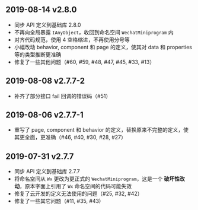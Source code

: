 ## 2019-08-14 v2.8.0

- 同步 API 定义到基础库 2.8.0
- 不再向全局暴露 `IAnyObject`，收回到命名空间 `WechatMiniprogram` 内
- 对齐代码规范，使用 4 空格缩进，不再使用分号等
- 小幅改动 behavior, component 和 page 的定义，使其对 data 和 properties 等的类型推断更准确
- 修复了一些其他问题（#60, #59, #48, #47, #45, #33, #13）

## 2019-08-08 v2.7.7-2

- 补齐了部分接口 fail 回调的错误码（#51）

## 2019-08-06 v2.7.7-1

- 重写了 page, component 和 behavior 的定义，替换原来不完整的定义，使其更全面，更准确（#46, #40, #30, #28, #27）

## 2019-07-31 v2.7.7

- 同步 API 定义到基础库 2.7.7
- 将命名空间从 `Wx` 更改为更正式的 `WechatMiniprogram`，这是一个 **破坏性改动**，原本字面上引用了 `Wx` 命名空间的代码可能失效
- 修复了云开发的定义无法使用的问题（#25, #32, #42）
- 修复了一些其它问题（#11, #35, #43)